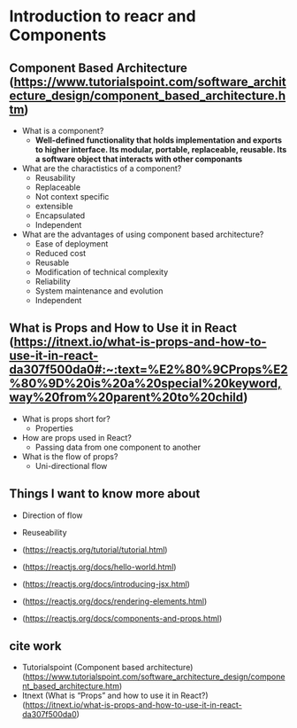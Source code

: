 # Introduction to reacr and Components
## Component Based Architecture (https://www.tutorialspoint.com/software_architecture_design/component_based_architecture.htm)
- What is a component?
  - **Well-defined functionality that holds implementation and exports to higher interface. Its modular, portable, replaceable, reusable. Its a software object that interacts with other componants**
- What are the charactistics of a component?
  - Reusability
  - Replaceable
  - Not context specific
  - extensible
  - Encapsulated
  - Independent
- What are the advantages of using component based architecture?
  - Ease of deployment
  - Reduced cost
  - Reusable
  - Modification of technical complexity
  - Reliability
  - System maintenance and evolution
  - Independent


## What is Props and How to Use it in React (https://itnext.io/what-is-props-and-how-to-use-it-in-react-da307f500da0#:~:text=%E2%80%9CProps%E2%80%9D%20is%20a%20special%20keyword,way%20from%20parent%20to%20child)

- What is props short for?
  - Properties
- How are props used in React?
  - Passing data from one component to another
- What is the flow of props?
  - Uni-directional flow



## Things I want to know more about
- Direction of flow
- Reuseability



- (https://reactjs.org/tutorial/tutorial.html)
- (https://reactjs.org/docs/hello-world.html)
- (https://reactjs.org/docs/introducing-jsx.html)
- (https://reactjs.org/docs/rendering-elements.html)
- (https://reactjs.org/docs/components-and-props.html)


## cite work
- Tutorialspoint (Component based architecture) (https://www.tutorialspoint.com/software_architecture_design/component_based_architecture.htm)
- Itnext (What is “Props” and how to use it in React?) (https://itnext.io/what-is-props-and-how-to-use-it-in-react-da307f500da0)